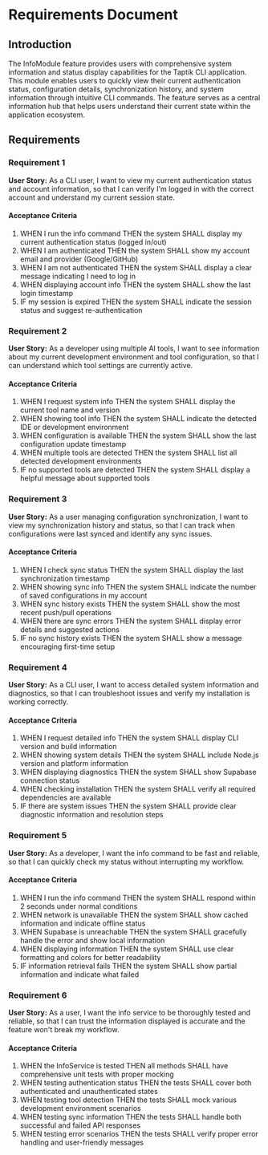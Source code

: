 # Requirements Document

## Introduction

The InfoModule feature provides users with comprehensive system information and status display capabilities for the Taptik CLI application. This module enables users to quickly view their current authentication status, configuration details, synchronization history, and system information through intuitive CLI commands. The feature serves as a central information hub that helps users understand their current state within the application ecosystem.

## Requirements

### Requirement 1

**User Story:** As a CLI user, I want to view my current authentication status and account information, so that I can verify I'm logged in with the correct account and understand my current session state.

#### Acceptance Criteria

1. WHEN I run the info command THEN the system SHALL display my current authentication status (logged in/out)
2. WHEN I am authenticated THEN the system SHALL show my account email and provider (Google/GitHub)
3. WHEN I am not authenticated THEN the system SHALL display a clear message indicating I need to log in
4. WHEN displaying account info THEN the system SHALL show the last login timestamp
5. IF my session is expired THEN the system SHALL indicate the session status and suggest re-authentication

### Requirement 2

**User Story:** As a developer using multiple AI tools, I want to see information about my current development environment and tool configuration, so that I can understand which tool settings are currently active.

#### Acceptance Criteria

1. WHEN I request system info THEN the system SHALL display the current tool name and version
2. WHEN showing tool info THEN the system SHALL indicate the detected IDE or development environment
3. WHEN configuration is available THEN the system SHALL show the last configuration update timestamp
4. WHEN multiple tools are detected THEN the system SHALL list all detected development environments
5. IF no supported tools are detected THEN the system SHALL display a helpful message about supported tools

### Requirement 3

**User Story:** As a user managing configuration synchronization, I want to view my synchronization history and status, so that I can track when configurations were last synced and identify any sync issues.

#### Acceptance Criteria

1. WHEN I check sync status THEN the system SHALL display the last synchronization timestamp
2. WHEN showing sync info THEN the system SHALL indicate the number of saved configurations in my account
3. WHEN sync history exists THEN the system SHALL show the most recent push/pull operations
4. WHEN there are sync errors THEN the system SHALL display error details and suggested actions
5. IF no sync history exists THEN the system SHALL show a message encouraging first-time setup

### Requirement 4

**User Story:** As a CLI user, I want to access detailed system information and diagnostics, so that I can troubleshoot issues and verify my installation is working correctly.

#### Acceptance Criteria

1. WHEN I request detailed info THEN the system SHALL display CLI version and build information
2. WHEN showing system details THEN the system SHALL include Node.js version and platform information
3. WHEN displaying diagnostics THEN the system SHALL show Supabase connection status
4. WHEN checking installation THEN the system SHALL verify all required dependencies are available
5. IF there are system issues THEN the system SHALL provide clear diagnostic information and resolution steps

### Requirement 5

**User Story:** As a developer, I want the info command to be fast and reliable, so that I can quickly check my status without interrupting my workflow.

#### Acceptance Criteria

1. WHEN I run the info command THEN the system SHALL respond within 2 seconds under normal conditions
2. WHEN network is unavailable THEN the system SHALL show cached information and indicate offline status
3. WHEN Supabase is unreachable THEN the system SHALL gracefully handle the error and show local information
4. WHEN displaying information THEN the system SHALL use clear formatting and colors for better readability
5. IF information retrieval fails THEN the system SHALL show partial information and indicate what failed

### Requirement 6

**User Story:** As a user, I want the info service to be thoroughly tested and reliable, so that I can trust the information displayed is accurate and the feature won't break my workflow.

#### Acceptance Criteria

1. WHEN the InfoService is tested THEN all methods SHALL have comprehensive unit tests with proper mocking
2. WHEN testing authentication status THEN the tests SHALL cover both authenticated and unauthenticated states
3. WHEN testing tool detection THEN the tests SHALL mock various development environment scenarios
4. WHEN testing sync information THEN the tests SHALL handle both successful and failed API responses
5. WHEN testing error scenarios THEN the tests SHALL verify proper error handling and user-friendly messages